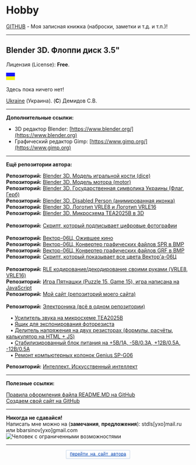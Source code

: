 # Hobby
[GITHUB](https://github.com) - Моя записная книжка (наброски, заметки и т.д. и т.п.)!

<hr>

## Blender 3D. Флоппи диск 3.5" 

Лицензия (License): **Free**.

![](https://github.com/drilnet/blender3d-floppy-disk-35/blob/master/UA.png)

Здесь пока ничего нет!

[Ukraine](https://en.wikipedia.org/wiki/Ukraine) (Украина). (**C**) Демидов С.В.

<hr>

**Дополнительные ссылки:**
* 3D редактор Blender: [https://www.blender.org/](https://www.blender.org)
* Графический редактор Gimp: [https://www.gimp.org/](https://www.gimp.org)

<hr>

**Ещё репозитории автора:**

**Репозиторий:** [Blender 3D. Модель игральной кости (dice)](https://github.com/drilnet/blender3d-dice2)
<br>
**Репозиторий:** [Blender 3D. Модель мотора (motor)](https://github.com/drilnet/blender3d-motor)
<br>
**Репозиторий:** [Blender 3D. Государственная символика Украины (Флаг, Герб)](https://github.com/drilnet/blender3d-ukrainian-symbols)
<br>
**Репозиторий:** [Blender 3D. Disabled Person (анимированная иконка)](https://github.com/drilnet/blender3d-disabled-person)
<br>
**Репозиторий:** [Blender 3D. Логотип VRLE8 и Логотип VRLE16](https://github.com/drilnet/blender3d-logovrle8-logovrle16)
<br>
**Репозиторий:** [Blender 3D. Микросхема TEA2025B в 3D](https://github.com/drilnet/blender3d-tea2025b)
<br>
<br>
**Репозиторий:** [Скрипт, который подписывает цифровые фотографии](https://github.com/drilnet/programming-perl-signature-images "Скрипт написан на Perl")
<br>
<br>
**Репозиторий:** [Вектор-06Ц. Ожившее кино](https://github.com/drilnet/vector-06c-kino "Конвертирующие скрипты написаны на Perl")
<br>
**Репозиторий:** [Вектор-06Ц. Конвертер графических файлов SPR в BMP](https://github.com/drilnet/vector-06c-spr2bmp "Конвертер SPR в BMP написан на Си (и есть версия на Perl)")
<br>
**Репозиторий:** [Вектор-06Ц. Конвертер графических файлов GRF в BMP](https://github.com/drilnet/vector-06c-grf2bmp "Конвертер GRF в BMP написан на Си (и есть версия на Perl)")
<br>
**Репозиторий:** [Скрипт, который показывает все цвета Вектор'а-06Ц](https://github.com/drilnet/vector-06c-color256 "Скрипт написан на Perl")
<br>
<br>
**Репозиторий:** [RLE кодирование/декодирование своими руками (VRLE8, VRLE16)](https://github.com/drilnet/rle)
<br>
**Репозиторий:** [Игра Пятнашки (Puzzle 15, Game 15), игра написана на JavaScript](https://github.com/drilnet/puzzle15 "Игра для вашего сайта")
<br>
**Репозиторий:** [Мой сайт (репозиторий моего сайта)](https://github.com/drilnet/drilnet.github.io "Репозиторий сайта https://drilnet.github.io")
<br>
<br>
**Репозиторий:** [Электроника (всё в одном репозитории)](https://github.com/drilnet/electronics)

&nbsp;&nbsp;&nbsp;&bull; [Усилитель звука на микросхеме
 TEA2025B](https://github.com/drilnet/electronics/tree/master/AUDIO%20AMPLIFIER%20TEA2025B "Схема, печатная плата, собранная плата")
<br>
&nbsp;&nbsp;&nbsp;&bull; [Ящик для экспонирования фоторезиста](https://github.com/drilnet/electronics/tree/master/Box%20For%20Exposure%20Photoresist "Ящик из подручного материала")
<br>
&nbsp;&nbsp;&nbsp;&bull; [Делитель напряжения на двух резисторах (формулы, расчёты, калькулятор на HTML + JS)](https://github.com/drilnet/electronics/tree/master/Divider%20by%20R1%20and%20R2%20(formulas%2C%20calculations%2C%20HTML%20%2B%20JavaScript%20calculator) "Формулы, расчёты, калькулятор на HTML + JavaScript")
<br>
&nbsp;&nbsp;&nbsp;&bull; [Стабилизированный блок питания на +5В/1А, -5В/0.3A, +12В/0.5А, -12В/0.5А](https://github.com/drilnet/electronics/tree/master/Power%20Supply%20%2B5V%2C%20-5V%2C%20%2B12V%2C%20-12V "Трансформаторный (используемые микросхемы: L7805CV, L7905CV, L7812CV, L7912CV)")
<br>
&nbsp;&nbsp;&nbsp;&bull; [Ремонт компьютерных колонок Genius SP-G06](https://github.com/drilnet/electronics/tree/master/Speakers%20Genius%20SP-G06 "Что было и Что стало")
 
**Репозиторий:** [Интеллект. Искусственный интеллект](https://github.com/drilnet/Intelligence "Intelligence. Artificial Intelligence")
 
<hr>

**Полезные ссылки:**

[Правила оформления файла README.MD на GitHub](https://github.com/OlgaVlasova/markdown-doc/blob/master/README.md#SpecialSymbol "(C) Olga Vlasova")
<br>
[Создаем свой сайт на GitHub](https://www.youtube.com/watch?v=05nLdIVfSRU "Типичный Верстальщик &bull; Анна Блок")

<hr>

**Никогда не сдавайся!**
<br>
Написать мне можно на (**замечания**, **предложения**): stdls[ухо]mail.ru или bbarsinov[ухо]gmail.com
<br>
![](https://github.com/drilnet/blender3d-disabled-person/blob/master/Preview%20GIF/Disabled%20Person%20(mini).gif "Человек с ограниченными возможностями")

<hr>

<div align="center">
<a href="https://drilnet.github.io">
<img src="https://github.com/drilnet/drilnet.github.io/blob/master/images/gotowebsite.gif" title="https://drilnet.github.io">
</a>
</div>
